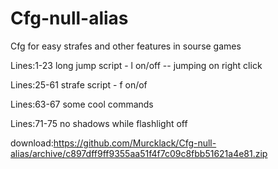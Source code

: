 # Cfg-null-alias
Cfg for easy strafes and other features in sourse games

Lines:1-23 long jump script - l on/off -- jumping on right click

Lines:25-61 strafe script -  f on/of

Lines:63-67 some cool commands

Lines:71-75  no shadows while flashlight off

download:https://github.com/Murcklack/Cfg-null-alias/archive/c897dff9ff9355aa51f4f7c09c8fbb51621a4e81.zip
